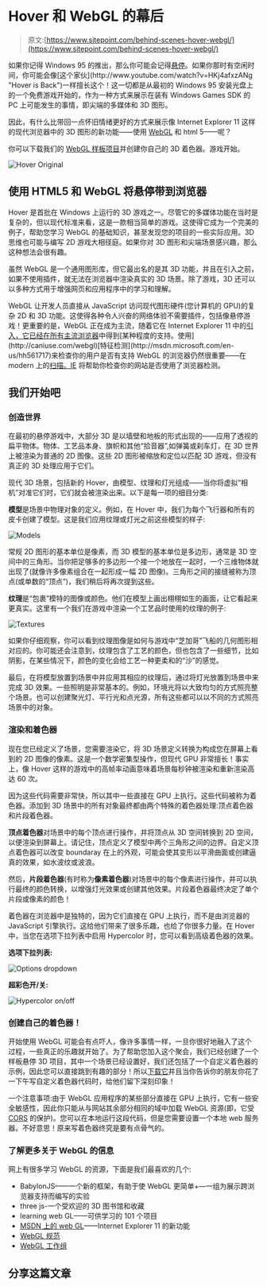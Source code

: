 # Hover 和 WebGL 的幕后

> 原文:[https://www.sitepoint.com/behind-scenes-hover-webgl/](https://www.sitepoint.com/behind-scenes-hover-webgl/)

如果你记得 Windows 95 的推出，那么你可能会记得[悬停](http://en.wikipedia.org/wiki/Hover!)。如果你那时有空闲时间，你可能会像[这个家伙](http://www.youtube.com/watch?v=HKj4afxzANg "Hover is Back")一样擅长这个！这一切都是从最初的 Windows 95 安装光盘上的一个免费游戏开始的，作为一种方式来展示在装有 Windows Games SDK 的 PC 上可能发生的事情，即尖端的多媒体和 3D 图形。

因此，有什么比带回一点怀旧情绪更好的方式来展示像 Internet Explorer 11 这样的现代浏览器中的 3D 图形的新功能——使用 [WebGL](https://www.khronos.org/registry/webgl/specs/1.0/) 和 html 5——呢？

你可以下载我们的 [WebGL 样板项目](https://modernie.blob.core.windows.net/assets/webgl-boilerplate-project_2013-10-02.zip "WebGL boilerplate project")并创建你自己的 3D 着色器。游戏开始。

![Hover Original](../Images/4e1f5a02a811ee2f7e3b32178458c8b1.png)

## 使用 HTML5 和 WebGL 将悬停带到浏览器

Hover 是首批在 Windows 上运行的 3D 游戏之一。尽管它的多媒体功能在当时是复杂的，但以现代标准来看，这是一款相当简单的游戏。这使得它成为一个完美的例子，帮助您学习 WebGL 的基础知识，甚至发现您的项目的一些实际应用。3D 思维也可能与编写 2D 游戏大相径庭。如果你对 3D 图形和尖端场景感兴趣，那么这种想法会很有趣。

虽然 WebGL 是一个通用图形库，但它最出名的是其 3D 功能，并且在引入之前，如果不使用插件，就无法在浏览器中渲染真实的 3D 场景。除了游戏，3D 还可以以多种方式用于增强网页和应用程序中的学习和理解。

WebGL 让开发人员直接从 JavaScript 访问现代图形硬件(您计算机的 GPU)的复杂 2D 和 3D 功能。这使得各种令人兴奋的网络体验不需要插件，包括像悬停游戏！更重要的是，WebGL 正在成为主流，随着它在 Internet Explorer 11 中的[引入，它已经在所有主流浏览器](http://msdn.microsoft.com/en-us/library/ie/bg182648(v=vs.85).aspx)中得到[某种程度的支持。使用](http://caniuse.com/webgl)[特征检测](http://msdn.microsoft.com/en-us/hh561717)来检查你的用户是否有支持 WebGL 的浏览器仍然很重要——在 modern 上的[扫描。IE](http://www.modern.ie/report) 将帮助你检查你的网站是否使用了浏览器检测。

## 我们开始吧

### 创造世界

在最初的悬停游戏中，大部分 3D 是以墙壁和地板的形式出现的——应用了透视的扁平物体。物体、工艺品本身、旗帜和其他“拾音器”,如弹簧或刹车灯，在 3D 世界上被渲染为普通的 2D 图像。这些 2D 图形被缩放和定位以匹配 3D 游戏，但没有真正的 3D 处理应用于它们。

现代 3D 场景，包括新的 Hover，由模型、纹理和灯光组成——当你将虚拟“相机”对准它们时，它们就会被渲染出来。以下是每一项的细目分类:

**模型**是场景中物理对象的定义。例如，在 Hover 中，我们为每个飞行器和所有的皮卡创建了模型。这是我们应用纹理或灯光之前这些模型的样子:

![Models](../Images/8115920a814b8c76f7b58432ed420635.png)

常规 2D 图形的基本单位是像素，而 3D 模型的基本单位是多边形，通常是 3D 空间中的三角形。当你把足够多的多边形一个接一个地放在一起时，一个三维物体就出现了(就像许多像素组合在一起形成一幅 2D 图像)。三角形之间的接缝被称为顶点(或单数的“顶点”)，我们稍后将再次提到这些。

**纹理**是“包裹”模特的图像或颜色。他们在模型上画出栩栩如生的画面，让它看起来更真实。这里有一个我们在游戏中渲染一个工艺品时使用的纹理的例子:

![Textures](../Images/fcaf9fcda046f250ff95b9d993d0bbec.png)

如果你仔细观察，你可以看到纹理图像是如何与游戏中“芝加哥”飞船的几何图形相对应的。你可能还会注意到，纹理包含了工艺的颜色，但也包含了一些细节，比如阴影，在某些情况下，颜色的变化会给工艺一种更柔和的“沙”的感觉。

最后，在将模型放置到场景中并应用其相应的纹理后，通过将灯光放置到场景中来完成 3D 效果。一些照明是非常基本的。例如，环境光将以大致均匀的方式照亮整个场景。也可以创建聚光灯、平行光和点光源，所有这些都可以以不同的方式照亮场景中的对象。

### 渲染和着色器

现在您已经定义了场景，您需要渲染它，将 3D 场景定义转换为构成您在屏幕上看到的 2D 图像的像素。这是一个数学密集型操作，但现代 GPU 非常擅长！事实上，像 Hover 这样的游戏中的高帧率动画意味着场景每秒钟被渲染和重新渲染高达 60 次。

因为这些代码需要非常快，所以其中一些直接在 GPU 上执行。这些代码被称为着色器。添加到 3D 场景中的所有对象最终都由两个特殊的着色器处理:顶点着色器和片段着色器。

**顶点着色器**对场景中的每个顶点进行操作，并将顶点从 3D 空间转换到 2D 空间，以便渲染到屏幕上。请记住，顶点定义了模型中两个三角形之间的边界。自定义顶点着色器可以改变 boundaray 在上的外观，可能会使其变形以平滑曲面或创建逼真的效果，如水波纹或波浪。

然后，**片段着色器**(有时称为**像素着色器**)对场景中的每个像素进行操作，并可以执行最终的颜色转换，以增强灯光效果或创建其他效果。片段着色器最终决定了单个片段或像素的颜色！

着色器在浏览器中是独特的，因为它们直接在 GPU 上执行，而不是由浏览器的 JavaScript 引擎执行。这给他们带来了很多乐趣，也给了你很多力量。在 Hover 中，当您在选项下拉列表中启用 Hypercolor 时，您可以看到高级着色器的效果。

**选项下拉列表:**

![Options dropdown](../Images/c5b2e8b3d0213dfe021191cf0d18d4f0.png)

**超彩色开/关:**

![Hypercolor on/off](../Images/cc9a580a2679f31b77295652eb1d2b92.png)

### 创建自己的着色器！

开始使用 WebGL 可能会有点吓人，像许多事情一样，一旦你很好地融入了这个过程，一些真正的乐趣就开始了。为了帮助您加入这个聚会，我们已经创建了一个样板悬停 3D 项目，其中一个场景已经设置好，我们还包括了一个自定义着色器的示例，因此您可以直接跳到有趣的部分！所以[下载它](https://modernie.blob.core.windows.net/assets/webgl-boilerplate-project_2013-10-02.zip "boilerplate Hover 3D project")并且当你告诉你的朋友你花了一下午写自定义着色器代码时，给他们留下深刻印象！

一个注意事项:由于 WebGL 应用程序的某些部分直接在 GPU 上执行，它有一些安全敏感性，因此你只能从与网站其余部分相同的域中加载 WebGL 资源(即，它受 [CORS](http://en.wikipedia.org/wiki/Cross-Origin_Resource_Sharing) 的保护)。您可以在本地运行这段代码，但是您需要设置一个本地 web 服务器。不好意思！原来写着色器终究是要有点骨气的。

### 了解更多关于 WebGL 的信息

网上有很多学习 WebGL 的资源，下面是我们最喜欢的几个:

*   BabylonJS——一个新的框架，有助于使 WebGL 更简单+—一组为展示跨浏览器支持而编写的实验
*   three js-一个受欢迎的 3D 图书馆和收藏
*   learning web GL——可供学习的 101 个项目
*   [MSDN 上的 web GL](http://msdn.microsoft.com/en-us/library/ie/bg182648(v=vs.85).aspx)——Internet Explorer 11 的新功能
*   [WebGL 规范](http://www.khronos.org/registry/webgl/specs/latest/1.0/ "WebGL Specification")
*   [WebGL 工作组](http://www.khronos.org/webgl/ "WebGL - OpenGL ES 2.0 for the Web")

## 分享这篇文章